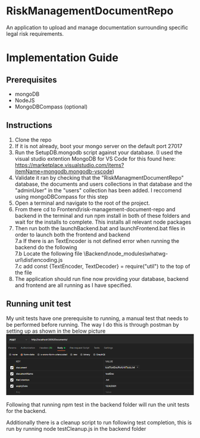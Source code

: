 # RiskManagementDocumentRepo
 An application to upload and manage documentation surrounding specific legal risk requirements.

# Implementation Guide

## Prerequisites

- mongoDB 
- NodeJS
- MongoDBCompass (optional)

## Instructions 

1. Clone the repo
2. If it is not already, boot your mongo server on the default port 27017
3. Run the SetupDB.mongodb script against your database. (I used the visual studio extention MongoDB for VS Code for this found here: https://marketplace.visualstudio.com/items?itemName=mongodb.mongodb-vscode)
4. Validate it ran by checking that the "RiskManagmentDocumentRepo" database, the documents and users collections in that database and the "adminUser" in the "users" collection has been added. I reccomend using mongoDBCompass for this step
5. Open a terminal and navigate to the root of the project.
6. From there cd to Frontend\risk-management-document-repo and backend in the terminal and run npm install in both of these folders and wait for the installs to complete. This installs all relevant node packages
7. Then run both the launchBackend.bat and launchFrontend.bat files in order to launch both the frontend and backend  
7.a If there is an TextEncoder is not defined error when running the backend do the following  
7.b Locate the following file \Backend\node_modules\whatwg-url\dist\encoding.js  
7.c add const {TextEncoder, TextDecoder} = require("util") to the top of the file
8. The application should run fine now providing your database, backend and frontend are all running as I have specified. 

## Running unit test

My unit tests have one prerequisite to running, a manual test that needs to be performed before running. The way I do this is through postman by setting up as shown in the below picture 
![alt text](https://github.com/RussianHamster6/RiskManagementDocumentRepo/blob/main/Backend/testStuff/DocumentAddExample.png)

Following that running npm test in the backend folder will run the unit tests for the backend.

Additionally there is a cleanup script to run following test completion, this is run by running node testCleanup.js in the backend folder 
